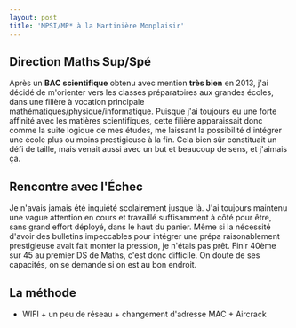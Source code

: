 ```yaml
---
layout: post
title: 'MPSI/MP* à la Martinière Monplaisir'
---
```

## Direction Maths Sup/Spé

Après un **BAC scientifique** obtenu avec mention **très bien** en 2013, j'ai décidé de m'orienter vers les classes préparatoires aux grandes écoles, dans une filière à vocation principale mathématiques/physique/informatique. Puisque j'ai toujours eu une forte affinité avec les matières scientifiques, cette filière apparaissait donc comme la suite logique de mes études, me laissant la possibilité d'intégrer une école plus ou moins prestigieuse à la fin. Cela bien sûr constituait un défi de taille, mais venait aussi avec un but et beaucoup de sens, et j'aimais ça.

## Rencontre avec l'Échec

Je n'avais jamais été inquiété scolairement jusque là. J'ai toujours maintenu une vague attention en cours et travaillé suffisamment à côté pour être, sans grand effort déployé, dans le haut du panier. Même si la nécessité d'avoir des bulletins impeccables pour intégrer une prépa raisonablement prestigieuse avait fait monter la pression, je n'étais pas prêt. 
Finir 40ème sur 45 au premier DS de Maths, c'est donc difficile. On doute de ses capacités, on se demande si on est au bon endroit. 

## La méthode


- WIFI + un peu de réseau + changement d'adresse MAC + Aircrack
